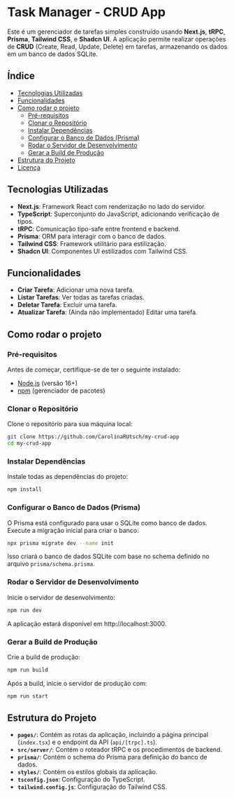 
# Task Manager - CRUD App

Este é um gerenciador de tarefas simples construído usando **Next.js**, **tRPC**, **Prisma**, **Tailwind CSS**, e **Shadcn UI**. A aplicação permite realizar operações de **CRUD** (Create, Read, Update, Delete) em tarefas, armazenando os dados em um banco de dados SQLite.

## Índice

- [Tecnologias Utilizadas](#tecnologias-utilizadas)
- [Funcionalidades](#funcionalidades)
- [Como rodar o projeto](#como-rodar-o-projeto)
  - [Pré-requisitos](#pré-requisitos)
  - [Clonar o Repositório](#clonar-o-repositório)
  - [Instalar Dependências](#instalar-dependências)
  - [Configurar o Banco de Dados (Prisma)](#configurar-o-banco-de-dados-prisma)
  - [Rodar o Servidor de Desenvolvimento](#rodar-o-servidor-de-desenvolvimento)
  - [Gerar a Build de Produção](#gerar-a-build-de-produção)
- [Estrutura do Projeto](#estrutura-do-projeto)
- [Licença](#licença)

## Tecnologias Utilizadas

- **Next.js**: Framework React com renderização no lado do servidor.
- **TypeScript**: Superconjunto do JavaScript, adicionando verificação de tipos.
- **tRPC**: Comunicação tipo-safe entre frontend e backend.
- **Prisma**: ORM para interagir com o banco de dados.
- **Tailwind CSS**: Framework utilitário para estilização.
- **Shadcn UI**: Componentes UI estilizados com Tailwind CSS.

## Funcionalidades

- **Criar Tarefa**: Adicionar uma nova tarefa.
- **Listar Tarefas**: Ver todas as tarefas criadas.
- **Deletar Tarefa**: Excluir uma tarefa.
- **Atualizar Tarefa**: (Ainda não implementado) Editar uma tarefa.

## Como rodar o projeto

### Pré-requisitos

Antes de começar, certifique-se de ter o seguinte instalado:

- [Node.js](https://nodejs.org/) (versão 16+)
- [npm](https://www.npmjs.com/) (gerenciador de pacotes)

### Clonar o Repositório

Clone o repositório para sua máquina local:

```bash
git clone https://github.com/CarolinaRUtsch/my-crud-app
cd my-crud-app
```

### Instalar Dependências

Instale todas as dependências do projeto:

```bash
npm install
```

### Configurar o Banco de Dados (Prisma)

O Prisma está configurado para usar o SQLite como banco de dados. Execute a migração inicial para criar o banco:

```bash
npx prisma migrate dev --name init
```

Isso criará o banco de dados SQLite com base no schema definido no arquivo `prisma/schema.prisma`.

### Rodar o Servidor de Desenvolvimento

Inicie o servidor de desenvolvimento:

```bash
npm run dev
```

A aplicação estará disponível em http://localhost:3000.

### Gerar a Build de Produção

Crie a build de produção:

```bash
npm run build
```

Após a build, inicie o servidor de produção com:

```bash
npm run start
```

## Estrutura do Projeto

- **`pages/`**: Contém as rotas da aplicação, incluindo a página principal (`index.tsx`) e o endpoint da API (`api/[trpc].ts`).
- **`src/server/`**: Contém o roteador tRPC e os procedimentos de backend.
- **`prisma/`**: Contém o schema do Prisma para definição do banco de dados.
- **`styles/`**: Contém os estilos globais da aplicação.
- **`tsconfig.json`**: Configuração do TypeScript.
- **`tailwind.config.js`**: Configuração do Tailwind CSS.

